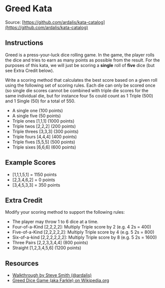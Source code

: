 ﻿Greed Kata
============

Source: [https://github.com/ardalis/kata-catalog](https://github.com/ardalis/kata-catalog)

## Instructions

Greed is a press-your-luck dice rolling game. In the game, the player rolls the dice and tries to earn as many points as possible from the result. For the purposes of this kata, we will just be scoring a **single** roll of **five** dice (but see Extra Credit below).

Write a scoring method that calculates the best score based on a given roll using the following set of scoring rules. Each die can only be scored once (so single die scores cannot be combined with triple die scores for the same individual die, but for instance four 5s could count as 1 Triple (500) and 1 Single (50) for a total of 550.

- A single one (100 points)
- A single five (50 points)
- Triple ones [1,1,1] (1000 points)
- Triple twos [2,2,2] (200 points)
- Triple threes [3,3,3] (300 points)
- Triple fours [4,4,4] (400 points)
- Triple fives [5,5,5] (500 points)
- Triple sixes [6,6,6] (600 points)

## Example Scores

- [1,1,1,5,1] = 1150 points
- [2,3,4,6,2] = 0 points
- [3,4,5,3,3] = 350 points

## Extra Credit

Modify your scoring method to support the following rules:

- The player may throw 1 to 6 dice at a time.
- Four-of-a-Kind [2,2,2,2]: Multiply Triple score by 2 (e.g. 4 2s = 400)
- Five-of-a-Kind [2,2,2,2,2]: Multiply Triple score by 4 (e.g. 5 2s = 800)
- Six-of-a-kind [2,2,2,2,2,2]: Multiply Triple score by 8 (e.g. 5 2s = 1600)
- Three Pairs [2,2,3,3,4,4] (800 points)
- Straight [1,2,3,4,5,6] (1200 points)

## Resources

- [Walkthrough by Steve Smith (@ardalis)](http://pluralsight.com/training/courses/TableOfContents?courseName=patterns-library&highlight=steve-smith_patterns-rules*11#patterns-rules)
- [Greed Dice Game (aka Farkle) on Wikipedia.org](http://en.wikipedia.org/wiki/Greed_(dice_game))
